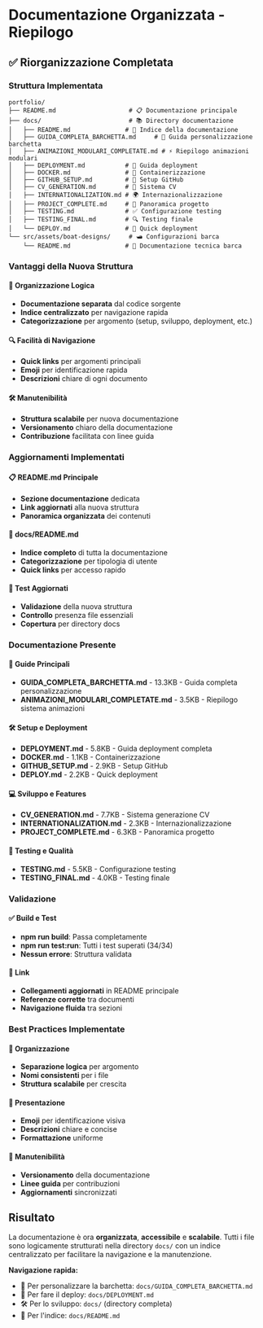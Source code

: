 # Documentazione Organizzata - Riepilogo

## ✅ Riorganizzazione Completata

### Struttura Implementata

```
portfolio/
├── README.md                    # 📋 Documentazione principale
├── docs/                        # 📚 Directory documentazione
│   ├── README.md               # 📑 Indice della documentazione
│   ├── GUIDA_COMPLETA_BARCHETTA.md     # 🚢 Guida personalizzazione barchetta
│   ├── ANIMAZIONI_MODULARI_COMPLETATE.md # ⚡ Riepilogo animazioni modulari
│   ├── DEPLOYMENT.md           # 🚀 Guida deployment
│   ├── DOCKER.md               # 🐳 Containerizzazione
│   ├── GITHUB_SETUP.md         # 🔧 Setup GitHub
│   ├── CV_GENERATION.md        # 📄 Sistema CV
│   ├── INTERNATIONALIZATION.md # 🌍 Internazionalizzazione
│   ├── PROJECT_COMPLETE.md     # 🎯 Panoramica progetto
│   ├── TESTING.md              # ✅ Configurazione testing
│   ├── TESTING_FINAL.md        # 🔍 Testing finale
│   └── DEPLOY.md               # 📝 Quick deployment
└── src/assets/boat-designs/     # 🛥️ Configurazioni barca
    └── README.md               # 📖 Documentazione tecnica barca
```

### Vantaggi della Nuova Struttura

#### 🎯 Organizzazione Logica
- **Documentazione separata** dal codice sorgente
- **Indice centralizzato** per navigazione rapida
- **Categorizzazione** per argomento (setup, sviluppo, deployment, etc.)

#### 🔍 Facilità di Navigazione
- **Quick links** per argomenti principali
- **Emoji** per identificazione rapida
- **Descrizioni** chiare di ogni documento

#### 🛠️ Manutenibilità
- **Struttura scalabile** per nuova documentazione
- **Versionamento** chiaro della documentazione
- **Contribuzione** facilitata con linee guida

### Aggiornamenti Implementati

#### 📋 README.md Principale
- **Sezione documentazione** dedicata
- **Link aggiornati** alla nuova struttura
- **Panoramica organizzata** dei contenuti

#### 📑 docs/README.md
- **Indice completo** di tutta la documentazione
- **Categorizzazione** per tipologia di utente
- **Quick links** per accesso rapido

#### 🧪 Test Aggiornati
- **Validazione** della nuova struttura
- **Controllo** presenza file essenziali
- **Copertura** per directory docs

### Documentazione Presente

#### 📖 Guide Principali
- **GUIDA_COMPLETA_BARCHETTA.md** - 13.3KB - Guida completa personalizzazione
- **ANIMAZIONI_MODULARI_COMPLETATE.md** - 3.5KB - Riepilogo sistema animazioni

#### 🛠️ Setup e Deployment
- **DEPLOYMENT.md** - 5.8KB - Guida deployment completa
- **DOCKER.md** - 1.1KB - Containerizzazione
- **GITHUB_SETUP.md** - 2.9KB - Setup GitHub
- **DEPLOY.md** - 2.2KB - Quick deployment

#### 💻 Sviluppo e Features
- **CV_GENERATION.md** - 7.7KB - Sistema generazione CV
- **INTERNATIONALIZATION.md** - 2.3KB - Internazionalizzazione
- **PROJECT_COMPLETE.md** - 6.3KB - Panoramica progetto

#### 🧪 Testing e Qualità
- **TESTING.md** - 5.5KB - Configurazione testing
- **TESTING_FINAL.md** - 4.0KB - Testing finale

### Validazione

#### ✅ Build e Test
- **npm run build**: Passa completamente
- **npm run test:run**: Tutti i test superati (34/34)
- **Nessun errore**: Struttura validata

#### 🔗 Link
- **Collegamenti aggiornati** in README principale
- **Referenze corrette** tra documenti
- **Navigazione fluida** tra sezioni

### Best Practices Implementate

#### 📁 Organizzazione
- **Separazione logica** per argomento
- **Nomi consistenti** per i file
- **Struttura scalabile** per crescita

#### 🎨 Presentazione
- **Emoji** per identificazione visiva
- **Descrizioni** chiare e concise
- **Formattazione** uniforme

#### 🔧 Manutenibilità
- **Versionamento** della documentazione
- **Linee guida** per contribuzioni
- **Aggiornamenti** sincronizzati

## Risultato

La documentazione è ora **organizzata**, **accessibile** e **scalabile**. Tutti i file sono logicamente strutturati nella directory `docs/` con un indice centralizzato per facilitare la navigazione e la manutenzione.

**Navigazione rapida:**
- 📖 Per personalizzare la barchetta: `docs/GUIDA_COMPLETA_BARCHETTA.md`
- 🚀 Per fare il deploy: `docs/DEPLOYMENT.md`
- 🛠️ Per lo sviluppo: `docs/` (directory completa)
- 📑 Per l'indice: `docs/README.md`
